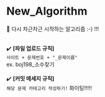 # New_Algorithm
:calendar: 다시 차근차근 시작하는 알고리즘 :-) !!!
<br>
<br>

:heavy_check_mark: **[파일 업로드 규칙]**
<br>
`사이트 + 문제번호 + "_문제이름"`
<br>
ex. boj198_소수찾기
<br>
<br>
:heavy_check_mark: **[커밋 메세지 규칙]**
<br>
`해당 문제 카테고리 작성하기!`
화이팅!!!!!
